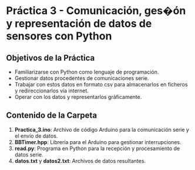 # Práctica 3 - Comunicación, ges�ón y representación de datos de sensores con Python

## Objetivos de la Práctica

- Familiarizarse con Python como lenguaje de programación.
- Gestionar datos procedentes de comunicaciones serie.
- Trabajar con estos datos en formato csv para almacenarlos en ficheros y redireccionarlos vía internet.
- Operar con los datos y representarlos gráficamente.

## Contenido de la Carpeta

1. **Practica_3.ino**: Archivo de código Arduino para la comunicación serie y el envío de datos.
2. **BBTimer.hpp**: Librería para el Arduino para gestionar interrupciones.
3. **read.py**: Programa en Python para la recepción y procesamiento de datos serie.
4. **datos.txt** y **datos2.txt**: Archivos de datos resultantes.
